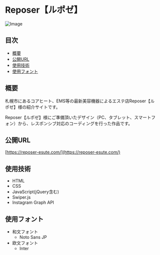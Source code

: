 # Reposer【ルポゼ】<!-- omit in toc -->
![Image](https://github.com/user-attachments/assets/752ee710-f838-4349-87c8-33fc27380901)

## 目次<!-- omit in toc -->
- [概要](#概要)
- [公開URL](#公開url)
- [使用技術](#使用技術)
- [使用フォント](#使用フォント)

## 概要
札幌市にあるコアヒート、EMS等の最新美容機器によるエステ店Reposer【ルポゼ】様の紹介サイトです。

Reposer【ルポゼ】様にご準備頂いたデザイン（PC、タブレット、スマートフォン）から、レスポンシブ対応のコーディングを行った作品です。

## 公開URL
[https://reposer-esute.com/](https://reposer-esute.com/)

## 使用技術
* HTML
* CSS
* JavaScript(jQuery含む)
* Swiper.js
* Instagram Graph API

## 使用フォント
* 和文フォント
  * Noto Sans JP
* 欧文フォント
  * Inter
